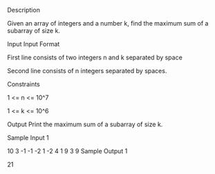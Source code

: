 Description

Given an array of integers and a number k, find the maximum sum of a subarray of size k.


Input
Input Format

First line consists of two integers n and k separated by space

Second line consists of n integers separated by spaces.

Constraints

1 <= n <= 10^7

1 <= k <= 10^6


Output
Print the maximum sum of a subarray of size k.


Sample Input 1 

10 3
-1 -1 -2 1 -2 4 1 9 3 9
Sample Output 1

21